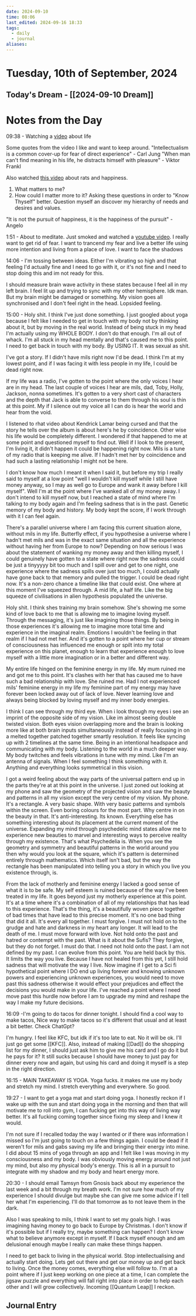 ```yaml
---
date: 2024-09-10
time: 08:06
last_edited: 2024-09-16 18:33
tags:
  - daily
  - journal
aliases: 
---
```

# Tuesday, 10th of September, 2024

## Today's Dream - [[2024-09-10 Dream]]

# Notes from the Day
09:38 - Watching a [video](https://www.youtube.com/watch?v=OvnDdBj0qnM) about life

Some quotes from the video I like and want to keep around.
"Intellectualism is a common cover-up for fear of direct experience" - Carl Jung
"When man can't find meaning in his life, he distracts himself with pleasure" - Viktor Frankl

Also watched [this video](https://www.youtube.com/watch?v=e9dZQelULDk) about rats and happiness.

1. What matters to me?
2. How could I matter more to it?
Asking these questions in order to "Know Thyself" better. Question myself an discover my hierarchy of needs and desires and values.

"It is not the pursuit of happiness, it is the happiness of the pursuit" - Angelo

1:51 - About to meditate. Just smoked and watched a [youtube video](https://www.youtube.com/watch?v=vVCGGYuRXgw).
I really want to get rid of fear. I want to trancend my fear and live a better life using more intention and living from a place of love. I want to face the shadows

14:06 - I'm tossing between ideas. Either I'm vibrating so high and that feeling I'd actually fine and I need to go with it, or it's not fine and I need to stop doing this and im not ready for this.

I should measure brain wave activity in these states because I feel all in my left brain. I feel lit up and trying to sync with my other hemisphere. Idk man. But my brain might be damaged or something. My vision goes all synchronised and I don't feel right in the head. Lopsided feeling.

15:00 - Holy shit. I think I've just done something. I just googled about yoga because I felt like I needed to get in touch with my body not by thinking about it, but by moving in the real world. Instead of being stuck in my head I'm actually using my WHOLE BODY. I don't do that enough. I'm all out of whack. I'm all stuck in my head mentally and that's caused me to this point. I need to get back in touch with my body. By USING IT.
It was sexual as shit.

I've got a story. If I didn't have mils right now I'd be dead. I think I'm at my lowest point, and if I was facing it with less people in my life, I could be dead right now.

If my life was a radio, I've gotten to the point where the only voices I hear are in my head. The last couple of voices I hear are mils, dad, Toby, Holly, Jackson, nonna sometimes. It's gotten to a very short cast of characters and the depth that Jack is able to converse to them through his soul is thin at this point.
My if I silence out my voice all I can do is hear the world and hear from the void.

I listened to rhat video about Kendrick Lamar being cursed and that the story he tells over the album is about here's he by coincidence. Other wise his life would be completely different. I wondered if that happened to me at some point and questioned myself to find out. Well if I look to the present, I'm living it, it didn't happen it could be happening right now. Mils is a tune of my radio that is keeping me alive. If I hadn't met her by coincidence and had such a lasting relationship I might not be here.

I don't know how much I meant it when I said it, but before my trip I really said to myself at a low point "well I wouldn't kill myself while I still have money anyway, so I may as well go to Europe and wank it away before I kill myself".
Well I'm at the point where I've wanked all of my money away. I don't intend to kill myself now, but I reached a state of mind where I'm talking to my body again and I'm feeling sadness that is in the past. Genetic memory of my body and history. My body kept the score, if I work through with it I can feel again.

There's a parallel universe where I am facing this current situation alone, without mils in my life. Butterfly effect, if you hypothesise a universe where I hadn't met mils and was in the exact same situation and all the experience without having her from Europe to now?
Depending on how serious I was about the statement of wanking my money away and then killing myself, I could genuinely have gotten to a state where right now the sadness could be just a tinyyyyy bit too much and I spill over and get to one night, one experience where the sadness spills over just too much, I could actually have gone back to that memory and pulled the trigger. I could be dead right now.
It's a non-zero chance a timeline like that could exist. One where at this moment I've squeezed through. A mid life, a half life. Like the big squeeze of civilisations in alien hypothesis populated the universe.

Holy shit. I think shes training my brain somehow. She's showing me some kind of love back to me that is allowing me to imagine loving myself. Through the messaging, it's just like imagining those things. By being in those experiences it's allowing me to imagine more total time and experience in the imaginal realm. Emotions I wouldn't be feeling in that realm if I had not met her. And it's gotten to a point where her cup or stream of consciousness has influenced me enough or spilt into my total experience on this planet, enough to learn that experience enough to love myself with a little more imagination or in a better and different way.

My entire life hinged on the feminine energy in my life. My mum ruined me and got me to this point. It's clashes with her that has caused me to have such a bad relationship with love. She ruined me. Had I not experienced mils' feminine energy in my life my feminine part of my energy may have forever been locked away out of lack of love. Never learning love and always being blocked by loving myself and my inner body energies.

I think I can see through my third eye. When i look through my eyes i see an imprint of the opposite side of my vision. Like im almost seeing double twisted vision. Both eyes vision overlapping more and the brain is looking more like at both brain inputs simultaneously instead of really focusing in on a melted together patched together smartly resolution.
It feels like syncing up with 2 timelines at the same time. Being in an intentional headspace and communicating with my body. Listening to the world in a much deeper way. My body twitches and feels vibrations in tune with my mind. Like I'm an antenna of signals. When I feel something I think something with it.
Anything and everything looks symmetrical in this vision.

I got a weird feeling about the way parts of the universal pattern end up in the parts they're at at this point in the universe. I just zoned out looking at my phone and saw the geometry of the projected vision and saw the beauty and patterns in all my vision except the very centre of my vision. My phone. It's a rectangle. A very basic shape. With very basic patterns and symbols within the screen. Even boring colours for the most part. Why centre in on the beauty in that. It's anti-interesting. Its known. Everything else has something interesting about its placement at the current moment of the universe. Expanding my mind through psychedelic mind states allow me to experience new beauties to marvel and interesting ways to perceive reality through my existence. That's what Psychedelia is. When you see the geometry and symmetry and beautiful patterns in the world around you then why would you look at the square, which it's pattern is determined entirely through mathematics. Which itself isn't bad, but the way the rectangle has been manipulated into telling you a story in which you live you existence through, is.

From the lack of motherly and feminine energy I lacked a good sense of what it is to be safe. My self esteem is ruined because of the way I've been treated in my life. It goes beyond just my motherly experience at this point. It's at a time where it's a combination of all of my relationships that has lead to this experience. That's the thing, it's a beautifully woven piece together of bad times that have lead to this precise moment. It's no one bad thing that did it all. It's every all together.
I must forgive. I must not hold on to the grudge and hate and darkness in my heart any longer. It will lead to the death of me.
I must move forward with love. Not hold onto the past and hatred or contempt with the past.
What is it about the Sufis?
They forgive, but they do not forget.
I must do that. I need not hold onto the past. I am not defined by my past. I can evolve from this point. You are held back by this. It limits the way you live.
Because I have not healed from this yet, I still hold sadness that will motivate the way I live.
Now imagine if I get to a Sci fi hypothetical point where I DO end up living forever and knowing unknown powers and experiencing unknown experiences, you would need to move past this sadness otherwise it would effect your prejudices and effect the decisions you would make in your life.
I've reached a point where I need move past this hurdle now before I am to upgrade my mind and reshape the way I make my future decisions.

16:09 -I'm going to do tacos for dinner tonight. I should find a cool way to make tacos, Nice way to make tacos so it's different that usual and at least a bit better. Check ChatGpt?

I'm hungry. I feel like KFC, but idk if it's too late to eat. No it will be ok. I'll just go get some [[KFC]].
Also, instead of making [[Dad]] do the shopping list for my dinner, I should just ask him to give me his card and I go do it but he pays for it? It still sucks because I should have money to just pay for dinner every now and again, but using his card and doing it myself is a step in the right direction.

16:15 - MAIN TAKEAWAY IS YOGA. Yoga fucks. it makes me use my body and stretch my mind. I stretch everything and everywhere. So good.

19:27 - I want to get a yoga mat and start doing yoga. I honestly reckon if I wake up with the sun and start doing yoga in the morning and then that will motivate me to roll into gym, I can fucking get into this way of living way better.
It's all fucking coming together since fixing my sleep and I knew it would.

I'm not sure if I recalled today the way I wanted or if there was information I missed so I'm just going to touch on a few things again. I could be dead if it weren't for mils and gabs saving my life and bringing their energy into mine. I did about 15 mins of yoga through an app and I felt like I was moving in my consciousness and my body. I was obviously moving energy around not just my mind, but also my physical body's energy. This is all in a pursuit to integrate with my shadow and my body and heart energy more.

20:30 - I should email Tamsyn from Gnosis back about my experience the last week and a bit through my breath work. I'm not sure how much of my experience I should divulge but maybe she can give me some advice if I tell her what I'm experiencing. I'll do that tomorrow as to not leave them in the dark.

Also I was speaking to mils, I think I want to set my goals high. I was imagining having money to go back to Europe by Christmas. I don't know if it's possible but if I really try, maybe something can happen? I don't know what to believe anymore except in myself. If I back myself enough and am delusional enough maybe I really can make these things happen.

I need to get back to living in the physical world. Stop intellectualising and actually start doing.
Lets get out there and get our money up and get back to living. Once the money comes, everything else will follow to. I'm at a point where if I just keep working on one piece at a time, I can complete the jigsaw puzzle and everything will fall right into place in order to help each other and I will grow collectively. Incoming [[Quantum Leap]] I reckon.

## Journal Entry
